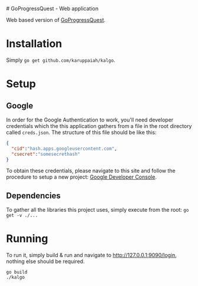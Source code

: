 # GoProgressQuest - Web application

Web based version of [GoProgressQuest](https://github.com/karuppaiah/goprogressquest).

# Installation

Simply `go get github.com/karuppaiah/kalgo`.

# Setup

## Google

In order for the Google Authentication to work, you'll need developer credentials which the this application gathers from a file in the root directory called `creds.json`. The structure of this file should be like this:

```json
{
  "cid":"hash.apps.googleusercontent.com",
  "csecret":"somesecrethash"
}
```

To obtain these credentials, please navigate to this site and follow the procedure to setup a new project: [Google Developer Console](https://console.developers.google.com/iam-admin/projects).

## Dependencies

To gather all the libraries this project uses, simply execute from the root: `go get -v ./...`

# Running

To run it, simply build & run and navigate to http://127.0.0.1:9090/login, nothing else should be required.

```
go build
./kalgo
```

